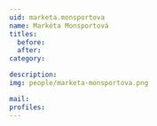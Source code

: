 ```yaml
---
uid: marketa.monsportova
name: Markéta Monsportová
titles:
  before: 
  after:
category:

description: 
img: people/marketa-monsportova.png

mail:
profiles:
---
```


## 
